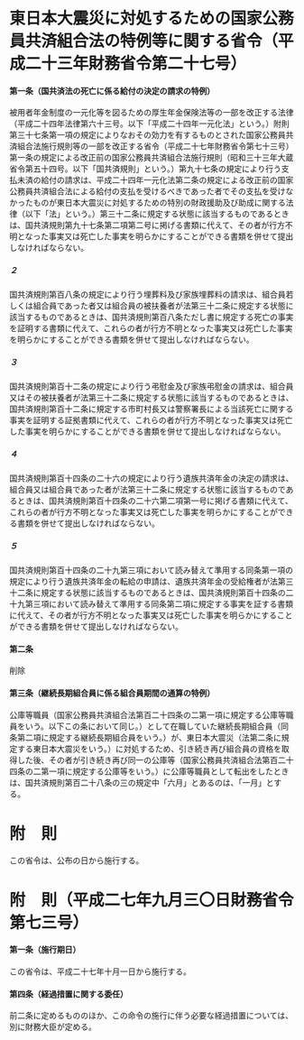 # 東日本大震災に対処するための国家公務員共済組合法の特例等に関する省令（平成二十三年財務省令第二十七号）
#### 第一条（国共済法の死亡に係る給付の決定の請求の特例）
被用者年金制度の一元化等を図るための厚生年金保険法等の一部を改正する法律（平成二十四年法律第六十三号。以下「平成二十四年一元化法」という。）附則第三十七条第一項の規定によりなおその効力を有するものとされた国家公務員共済組合法施行規則等の一部を改正する省令（平成二十七年財務省令第七十三号）第一条の規定による改正前の国家公務員共済組合法施行規則（昭和三十三年大蔵省令第五十四号。以下「国共済規則」という。）第九十七条の規定により行う支払未済の給付の請求は、平成二十四年一元化法第二条の規定による改正前の国家公務員共済組合法による給付の支払を受けるべきであった者でその支払を受けなかったものが東日本大震災に対処するための特別の財政援助及び助成に関する法律（以下「法」という。）第三十二条に規定する状態に該当するものであるときは、国共済規則第九十七条第二項第二号に掲げる書類に代えて、その者が行方不明となった事実又は死亡した事実を明らかにすることができる書類を併せて提出しなければならない。
##### ２
国共済規則第百八条の規定により行う埋葬料及び家族埋葬料の請求は、組合員若しくは組合員であった者又は組合員の被扶養者が法第三十二条に規定する状態に該当するものであるときは、国共済規則第百八条ただし書に規定する死亡の事実を証明する書類に代えて、これらの者が行方不明となった事実又は死亡した事実を明らかにすることができる書類を併せて提出しなければならない。
##### ３
国共済規則第百十二条の規定により行う弔慰金及び家族弔慰金の請求は、組合員又はその被扶養者が法第三十二条に規定する状態に該当するものであるときは、国共済規則第百十二条に規定する市町村長又は警察署長による当該死亡に関する事実を証明する証拠書類に代えて、これらの者が行方不明となった事実又は死亡した事実を明らかにすることができる書類を併せて提出しなければならない。
##### ４
国共済規則第百十四条の二十六の規定により行う遺族共済年金の決定の請求は、組合員又は組合員であった者が法第三十二条に規定する状態に該当するものであるときは、国共済規則第百十四条の二十六第二項第一号に掲げる書類に代えて、これらの者が行方不明となった事実又は死亡した事実を明らかにすることができる書類を併せて提出しなければならない。
##### ５
国共済規則第百十四条の二十九第三項において読み替えて準用する同条第一項の規定により行う遺族共済年金の転給の申請は、遺族共済年金の受給権者が法第三十二条に規定する状態に該当するものであるときは、国共済規則第百十四条の二十九第三項において読み替えて準用する同条第二項に規定する事実を証する書類に代えて、その者が行方不明となった事実又は死亡した事実を明らかにすることができる書類を併せて提出しなければならない。
#### 第二条
削除
#### 第三条（継続長期組合員に係る組合員期間の通算の特例）
公庫等職員（国家公務員共済組合法第百二十四条の二第一項に規定する公庫等職員をいう。以下この条において同じ。）として在職していた継続長期組合員（同条第二項に規定する継続長期組合員をいう。）が、東日本大震災（法第二条に規定する東日本大震災をいう。）に対処するため、引き続き再び組合員の資格を取得した後、その者が引き続き再び同一の公庫等（国家公務員共済組合法第百二十四条の二第一項に規定する公庫等をいう。）に公庫等職員として転出をしたときは、国共済規則第百二十八条の三の規定中「六月」とあるのは、「一月」とする。
# 附　則
この省令は、公布の日から施行する。
# 附　則（平成二七年九月三〇日財務省令第七三号）
#### 第一条（施行期日）
この省令は、平成二十七年十月一日から施行する。
#### 第四条（経過措置に関する委任）
前二条に定めるもののほか、この命令の施行に伴う必要な経過措置については、別に財務大臣が定める。
